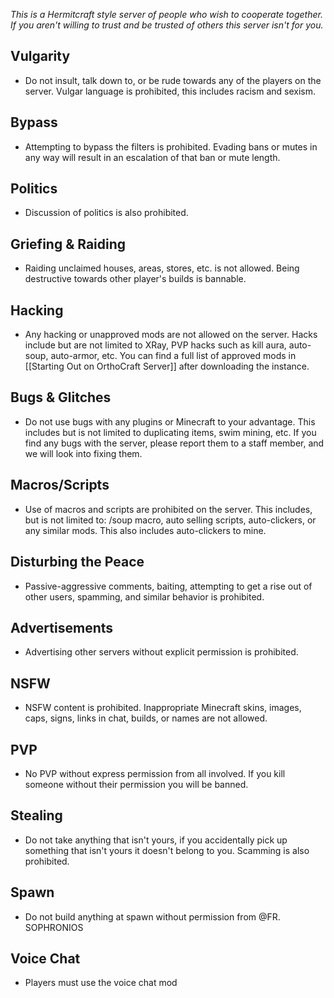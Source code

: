 *This is a Hermitcraft style server of people who wish to cooperate together. If you aren't willing to trust and be trusted of others this server isn't for you.*
## Vulgarity
- Do not insult, talk down to, or be rude towards any of the players on the server. Vulgar language is prohibited, this includes racism and sexism.
## Bypass
- Attempting to bypass the filters is prohibited. Evading bans or mutes in any way will result in an escalation of that ban or mute length.
## Politics
- Discussion of politics is also prohibited.
## Griefing & Raiding
- Raiding unclaimed houses, areas, stores, etc. is not allowed. Being destructive towards other player's builds is bannable.
## Hacking
- Any hacking or unapproved mods are not allowed on the server. Hacks include but are not limited to XRay, PVP hacks such as kill aura, auto-soup, auto-armor, etc. You can find a full list of approved mods in [[Starting Out on OrthoCraft Server]] after downloading the instance.
## Bugs & Glitches
- Do not use bugs with any plugins or Minecraft to your advantage. This includes but is not limited to duplicating items, swim mining, etc. If you find any bugs with the server, please report them to a staff member, and we will look into fixing them.
## Macros/Scripts
- Use of macros and scripts are prohibited on the server. This includes, but is not limited to: /soup macro, auto selling scripts, auto-clickers, or any similar mods. This also includes auto-clickers to mine.
## Disturbing the Peace
- Passive-aggressive comments, baiting, attempting to get a rise out of other users, spamming, and similar behavior is prohibited.
## Advertisements
- Advertising other servers without explicit permission is prohibited.
## NSFW
- NSFW content is prohibited. Inappropriate Minecraft skins, images, caps, signs, links in chat, builds, or names are not allowed.
## PVP
- No PVP without express permission from all involved. If you kill someone without their permission you will be banned.
## Stealing
- Do not take anything that isn't yours, if you accidentally pick up something that isn't yours it doesn't belong to you. Scamming is also prohibited.
## Spawn
- Do not build anything at spawn without permission from @FR. SOPHRONIOS
## Voice Chat
- Players must use the voice chat mod